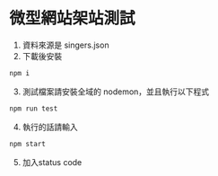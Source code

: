 # 微型網站架站測試
 
<!--這邊上傳到git會轉換成html檔案 -->
 1. 資料來源是 singers.json
 2. 下載後安裝
```bash
npm i
```
3. 測試檔案請安裝全域的 nodemon，並且執行以下程式
```bash
npm run test
```

4. 執行的話請輸入
```bash
npm start
```

5. 加入status code